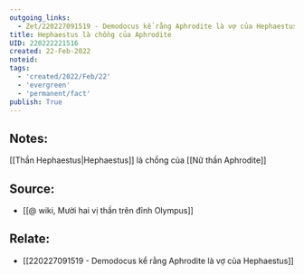 ```yaml
---
outgoing_links:
  - Zet/220227091519 - Demodocus kể rằng Aphrodite là vợ của Hephaestus
title: Hephaestus là chồng của Aphrodite
UID: 220222221516
created: 22-Feb-2022
noteid:
tags:
  - 'created/2022/Feb/22'
  - 'evergreen'
  - 'permanent/fact'
publish: True
---
```

## Notes:
[[Thần Hephaestus|Hephaestus]] là chồng của [[Nữ thần Aphrodite]]

## Source:
- [[@ wiki, Mười hai vị thần trên đỉnh Olympus]]

## Relate:
- [[220227091519 - Demodocus kể rằng Aphrodite là vợ của Hephaestus]]



